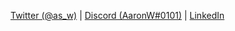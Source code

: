 [Twitter (@as_w)](https://twitter.com/as_w) | [Discord (AaronW#0101)](https://discordapp.com/users/289843004649504769/) | [LinkedIn](https://www.linkedin.com/in/aaron-wislang/)
